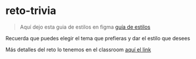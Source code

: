 # reto-trivia

> Aquí dejo esta guia de estilos en figma [guía de estilos](https://www.figma.com/file/gElU30lSngDSsjBQhkrd1t/QuizApp-(Community)?type=design&node-id=4-516&mode=design&t=8B7e4HtmYNcKAkJA-0)

Recuerda que puedes elegir el tema que prefieras y dar el estilo que desees

Más detalles del reto lo tenemos en el classroom [aquí el link](https://classroom.makeitreal.camp/instructor/courses/90/missions/1111)


